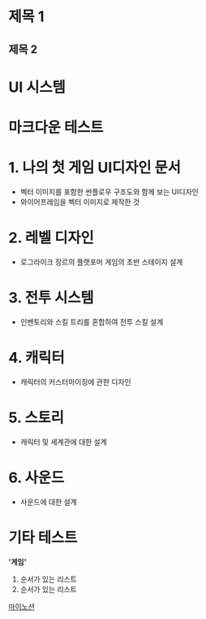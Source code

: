 
제목 1
=====
제목 2
-----

UI 시스템
=====

# 마크다운 테스트

# 1. 나의 첫 게임 UI디자인 문서
- 벡터 이미지를 포함한 썬플로우 구조도와 함께 보는 UI디자인
- 와이어프레임을 벡터 이미지로 제작한 것
# 2. 레벨 디자인
- 로그라이크 장르의 플랫포머 게임의 초반 스테이지 설계
# 3. 전투 시스템
- 인벤토리와 스킬 트리를 혼합하여 전투 스킬 설계
# 4. 캐릭터
- 캐릭터의 커스터마이징에 관한 디자인
# 5. 스토리
- 캐릭터 및 세계관에 대한 설계
# 6. 사운드
- 사운드에 대한 설계</br>
# 기타 테스트
__'게임'__</br>

1. 순서가 있는 리스트
1. 순서가 있는 리스트

[마이노션](https://www.notion.so/2a303d99c92e4d49ae542eeb47f585a2)